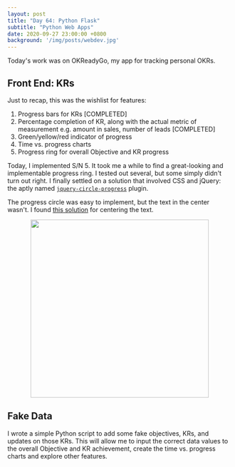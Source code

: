 ```yaml
---
layout: post
title: "Day 64: Python Flask"
subtitle: "Python Web Apps"
date: 2020-09-27 23:00:00 +0800
background: '/img/posts/webdev.jpg'
---
```


Today's work was on OKReadyGo, my app for tracking personal OKRs.

## Front End: KRs
Just to recap, this was the wishlist for features:

1. Progress bars for KRs [COMPLETED]
2. Percentage completion of KR, along with the actual metric of measurement e.g. amount in sales, number of leads [COMPLETED]
3. Green/yellow/red indicator of progress
4. Time vs. progress charts
5. Progress ring for overall Objective and KR progress

Today, I implemented S/N 5. It took me a while to find a great-looking and implementable progress ring. I tested out several, but some simply didn't turn out right. I finally settled on a solution that involved CSS and jQuery: the aptly named [`jquery-circle-progress`](https://github.com/kottenator/jquery-circle-progress) plugin.

The progress circle was easy to implement, but the text in the center wasn't. I found [this solution](https://jsbin.com/gabeli/8/edit?html,css,js,output) for centering the text.

<img src="/365DaysOfDS/img/posts/day064-01.png" style='margin-left: auto; margin-right: auto; display: block;' width="400">

## Fake Data
I wrote a simple Python script to add some fake objectives, KRs, and updates on those KRs. This will allow me to input the correct data values to the overall Objective and KR achievement, create the time vs. progress charts and explore other features.